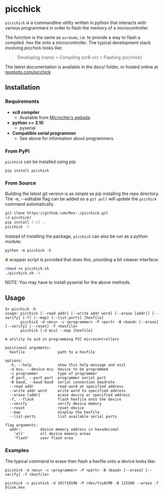 # picchick
`piccchick` is a commandline utility written in python that interacts with
various programmers in order to flash the memory of a microcontroller.

The function is the same as `avrdude`, i.e. to provide a way to flash a compiled
.hex file onto a microcontroller. The typical development stack involving
picchick looks like:

> Developing (nano)      >   Compiling (xc8-cc)    >    Flashing (picchick)


The latest documentation is available in the docs/ folder, or hosted online at
[rexploits.com/picchick](https://rexploits.com/picchick)


## Installation

### Requirements
- **xc8 compiler**
  - Available from [Microchip's website](https://www.microchip.com/en-us/tools-resources/develop/mplab-xc-compilers/downloads-documentation)
- **python >= 3.10**
  - pyserial
- **Compatible serial programmer**
  - See above for information about programmers.


### From PyPi
`picchick` can be installed using pip:
```
pip install picchick
```

### From Source
Building the latest git version is as simple as pip installing the repo
directory. The -e, --editable flag can be added so a `git pull` will update the
`picchick` command automatically.
```sh
git clone https://github.com/Rex--/picchick.git
cd picchick/
pip install [-e] .
picchick -h
```

Instead of installing the package, `picchick` can also be run as a python module:
```
python -m picchick -h
```
A wrapper script is provided that does this, providing a bit cleaner interface:
```sh
chmod +x picchick.sh
./picchick.sh -h
```
NOTE: You may have to install pyserial for the above methods.

## Usage
```
$> picchick -h
usage: picchick [--read addr] [--write addr word] [--erase [addr]] [--verify] [-f] [--map] [--list-ports] [hexfile]
       picchick -d <mcu> -c <programmer> -P <port> -B <baud> [--erase] [--verify] [--reset] -f <hexfile>
       picchick [-d mcu] --map [hexfile]

A utility to aid in programming PIC microcontrollers

positional arguments:
  hexfile               path to a hexfile

options:
  -h, --help            show this help message and exit
  -d mcu, --device mcu  device to be programmed
  -c programmer         type of programmer
  -P port, --port port  programmer serial port
  -B baud, --baud baud  serial connection baudrate
  --read addr           read word at specified address
  --write addr word     write word to specified address
  --erase [addr]        erase device or specified address
  -f, --flash           flash hexfile onto the device
  --verify              verify device memory
  --reset               reset device
  --map                 display the hexfile
  --list-ports          list available serial ports

flag arguments:
  addr:			device memory address in hexadecimal
	'all'		all device memory areas
	'flash'		user flash area
```

### Examples
The typical command to erase then flash a hexfile onto a device looks like:
```
picchick -d <mcu> -c <programmer> -P <port> -B <baud> [--erase] [--verify] -f <hexfile>

picchick -c picstick -d 16lf19196 -P /dev/ttyACM0 -B 115200 --erase -f blink.hex
```
